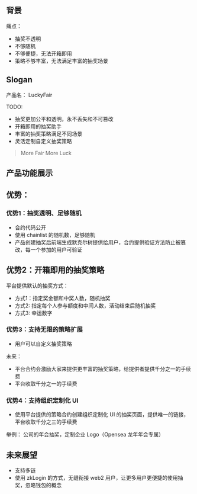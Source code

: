 ## 背景

痛点：
- 抽奖不透明
- 不够随机
- 不够便捷，无法开箱即用
- 策略不够丰富，无法满足丰富的抽奖场景


## Slogan

产品名： LuckyFair

TODO: 
- 抽奖更加公平和透明，永不丢失和不可篡改
- 开箱即用的抽奖助手
- 丰富的抽奖策略满足不同场景
- 灵活定制自定义抽奖策略

> More Fair More Luck

## 产品功能展示


## 优势：

### 优势1：抽奖透明、足够随机
- 合约代码公开
- 使用 chainlist 的随机数，足够随机
- 产品创建抽奖后前端生成默克尔树提供给用户，合约提供验证方法防止被篡改，每一个参加的用户可验证

## 优势2：开箱即用的抽奖策略

平台提供默认的抽奖方式：
- 方式1：指定奖金额和中奖人数，随机抽奖
- 方式2: 指定每个人参与额度和中间人数，活动结束后随机抽奖
- 方式3: 幸运数字

### 优势3：支持无限的策略扩展

- 用户可以自定义抽奖策略

未来：
- 平台合约会激励大家来提供更丰富的抽奖策略，给提供者提供千分之一的手续费
- 平台收取千分之一的手续费

### 优势4：支持组织定制化 UI 
- 使用平台提供的策略合约创建组织定制化 UI 的抽奖页面，提供唯一的链接，平台收取千分之三的手续费

举例： 公司的年会抽奖，定制企业 Logo（Opensea 龙年年会专属）

## 未来展望

- 支持多链
- 使用 zkLogin 的方式，无缝衔接 web2 用户，让更多用户更便捷的使用抽奖，忽略钱包的概念